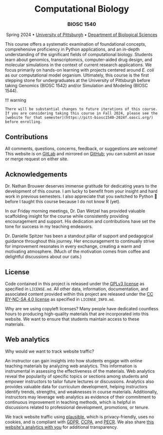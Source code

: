 <h1 align="center">Computational Biology</h1>

<h3 align="center">BIOSC 1540</h3>

<p align="center">
    Spring 2024 •
    <a href="https://www.pitt.edu">University of Pittsburgh</a> •
    <a href="https://www.biology.pitt.edu">Department of Biological Sciences</a>
</p>

This course offers a systematic examination of foundational concepts, comprehensive proficiency in Python applications, and an in-depth understanding of the significant fields of computational biology.
Students learn about genomics, transcriptomics, computer-aided drug design, and molecular simulations in the context of current research applications.
We focus primarily on hands-on learning with projects centered around *E. coli* as our computational model organism.
Ultimately, this course is the first stepping stone for undergraduates at the University of Pittsburgh before taking Genomics (BIOSC 1542) and/or Simulation and Modeling (BIOSC 1544).

!!! warning

    There will be substantial changes to future iterations of this course.
    If you are considering taking this course in Fall 2024, please see the [website for that semester](https://pitt-biosc1540-2024f.oasci.org/) before enrolling.

## Contributions

All comments, questions, concerns, feedback, or suggestions are welcome!
This website is on [GitLab][gitlab] and mirrored on [GitHub][github]; you can submit an issue or merge request on either site.

## Acknowledgements

Dr. Nathan Brouwer deserves immense gratitude for dedicating years to the development of this course.
I am lucky to benefit from your insight and hard work in previous semesters.
I also appreciate that you switched to Python 🐍 before I taught this course because I do not know R (yet).

In our Friday morning meetings, Dr. Dan Wetzel has provided valuable scaffolding insight for the course while consistently providing encouragement and support.
His dedication and contributions have set the tone for success in my teaching endeavors.

Dr. Danielle Spitzer has been a standout pillar of support and pedagogical guidance throughout this journey.
Her encouragement to continually strive for improvement resonates in every exchange, creating a warm and motivating atmosphere.
(Much of the motivation comes from coffee and delightful discussions about our cats.)

## License

Code contained in this project is released under the [GPLv3 license][gplv3] as specified in `LICENSE.md`.
All other data, information, documentation, and associated content provided within this project are released under the [CC BY-NC-SA 4.0 license][cc-by-nc-sa-4.0] as specified in `LICENSE_INFO.md`.

Why are we using copyleft licenses?
Many people have dedicated countless hours to producing high-quality materials that are incorporated into this website.
We want to ensure that students maintain access to these materials.

## Web analytics

Why would we want to track website traffic?

An instructor can gain insights into how students engage with online teaching materials by analyzing web analytics.
This information is instrumental in assessing the effectiveness of the materials.
Web analytics reveal the popularity of specific topics or sections among students and empower instructors to tailor future lectures or discussions.
Analytics also provides valuable data for curriculum development, helping instructors identify trends, strengths, and weaknesses in course materials.
Additionally, instructors may leverage web analytics as evidence of their commitment to continuous improvement in teaching methods, which is helpful in discussions related to professional development, promotions, or tenure.

We track website traffic using [plausible][plausible], which is privacy-friendly, uses no cookies, and is compliant with [GDPR][gdpr], [CCPA][ccpa], and [PECR][pecr].
We also share [this website's analytics with you][plausible-link] for additional transparency.

[gitlab]: https://gitlab.com/oasci/courses/pitt/biosc1540-2024s
[github]: https://github.com/oasci/pitt-biosc1540-2024s-website
[gplv3]: https://spdx.org/licenses/GPL-3.0-only.html
[cc-by-nc-sa-4.0]: https://creativecommons.org/licenses/by-nc-sa/4.0/
[plausible]: https://plausible.io
[plausible-link]: https://plausible.io/pitt-biosc1540-2024s/
[gdpr]: https://gdpr-info.eu/
[ccpa]: https://oag.ca.gov/privacy/ccpa
[pecr]: https://ico.org.uk/for-organisations/direct-marketing-and-privacy-and-electronic-communications/guide-to-pecr/what-are-pecr/
